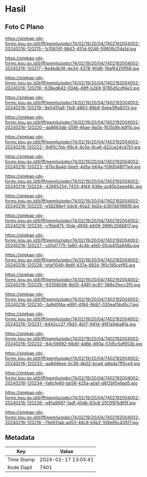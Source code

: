 # Hasil

## Foto C Plano

https://sirekap-obj-formc.kpu.go.id/b1ff/pemilu/pdpr/74/02/19/20/04/7402192004002-20240216-120215--1c1587d1-9843-451d-9246-5980fb314a1d.jpg

https://sirekap-obj-formc.kpu.go.id/b1ff/pemilu/pdpr/74/02/19/20/04/7402192004002-20240216-120217--8e4bdb36-4e34-4378-90d6-19af6425ff66.jpg

https://sirekap-obj-formc.kpu.go.id/b1ff/pemilu/pdpr/74/02/19/20/04/7402192004002-20240216-120218--638ed642-004b-49ff-b2b9-9785d5cdf4e3.jpg

https://sirekap-obj-formc.kpu.go.id/b1ff/pemilu/pdpr/74/02/19/20/04/7402192004002-20240216-120219--8e5451a9-11e8-4863-88b8-6ebe5ffa8313.jpg

https://sirekap-obj-formc.kpu.go.id/b1ff/pemilu/pdpr/74/02/19/20/04/7402192004002-20240216-120220--da8663db-059f-46ae-9a0b-1635d9c4df1b.jpg

https://sirekap-obj-formc.kpu.go.id/b1ff/pemilu/pdpr/74/02/19/20/04/7402192004002-20240216-120222--9df0c7bb-99c4-4c5e-9ca6-d22ca24cd7b1.jpg

https://sirekap-obj-formc.kpu.go.id/b1ff/pemilu/pdpr/74/02/19/20/04/7402192004002-20240216-120223--67bc8a4d-0ee5-4d5a-b64a-f090048f71e4.jpg

https://sirekap-obj-formc.kpu.go.id/b1ff/pemilu/pdpr/74/02/19/20/04/7402192004002-20240216-120224--42665254-7433-4f44-838e-ac85b2eea48c.jpg

https://sirekap-obj-formc.kpu.go.id/b1ff/pemilu/pdpr/74/02/19/20/04/7402192004002-20240216-120225--e58288e1-0dc6-40a3-9d2e-b397d41f66f8.jpg

https://sirekap-obj-formc.kpu.go.id/b1ff/pemilu/pdpr/74/02/19/20/04/7402192004002-20240216-120226--c1fbb875-10de-4656-b609-399fc2566817.jpg

https://sirekap-obj-formc.kpu.go.id/b1ff/pemilu/pdpr/74/02/19/20/04/7402192004002-20240216-120227--c05d7775-1a80-4c4b-afe5-05cb415a948a.jpg

https://sirekap-obj-formc.kpu.go.id/b1ff/pemilu/pdpr/74/02/19/20/04/7402192004002-20240216-120228--bfaf1049-8b6f-437a-9924-1f0c195cef65.jpg

https://sirekap-obj-formc.kpu.go.id/b1ff/pemilu/pdpr/74/02/19/20/04/7402192004002-20240216-120229--93358008-9b55-4481-bc97-388e2fecc2f0.jpg

https://sirekap-obj-formc.kpu.go.id/b1ff/pemilu/pdpr/74/02/19/20/04/7402192004002-20240216-120230--3a9d0f4a-e691-4184-9b97-030eaf5bd5c7.jpg

https://sirekap-obj-formc.kpu.go.id/b1ff/pemilu/pdpr/74/02/19/20/04/7402192004002-20240216-120231--6442cc27-f9d3-4b17-9414-4f61a1eba81a.jpg

https://sirekap-obj-formc.kpu.go.id/b1ff/pemilu/pdpr/74/02/19/20/04/7402192004002-20240216-120232--84c59892-66d0-4d6b-893a-57d5c5df653b.jpg

https://sirekap-obj-formc.kpu.go.id/b1ff/pemilu/pdpr/74/02/19/20/04/7402192004002-20240216-120233--aa8d4bee-0c36-4b02-bca4-a8eda7ff5ce4.jpg

https://sirekap-obj-formc.kpu.go.id/b1ff/pemilu/pdpr/74/02/19/20/04/7402192004002-20240216-120234--fa6cfe60-bb58-425a-a0a1-d6f2bf0e9ad5.jpg

https://sirekap-obj-formc.kpu.go.id/b1ff/pemilu/pdpr/74/02/19/20/04/7402192004002-20240216-120236--e81a9697-1adf-40db-83c8-25f2f97b8f5f.jpg

https://sirekap-obj-formc.kpu.go.id/b1ff/pemilu/pdpr/74/02/19/20/04/7402192004002-20240216-120216--79e931ab-ad53-48c9-b5b2-109e65c435f7.jpg


## Metadata

| Key        | Value               |
| ---------- | ------------------- |
| Time Stamp | 2024-02-17 13:05:41 |
| Kode Dapil | 7401                |



